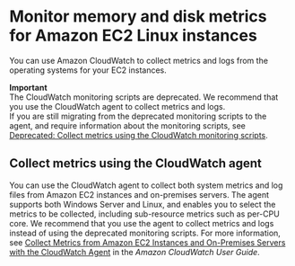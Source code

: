 # Monitor memory and disk metrics for Amazon EC2 Linux instances<a name="mon-scripts"></a>

You can use Amazon CloudWatch to collect metrics and logs from the operating systems for your EC2 instances\.

**Important**  
The CloudWatch monitoring scripts are deprecated\. We recommend that you use the CloudWatch agent to collect metrics and logs\.  
If you are still migrating from the deprecated monitoring scripts to the agent, and require information about the monitoring scripts, see [Deprecated: Collect metrics using the CloudWatch monitoring scripts](monitoring-scripts-intro.md)\.

## Collect metrics using the CloudWatch agent<a name="new-cloudwatch-agent"></a>

You can use the CloudWatch agent to collect both system metrics and log files from Amazon EC2 instances and on\-premises servers\. The agent supports both Windows Server and Linux, and enables you to select the metrics to be collected, including sub\-resource metrics such as per\-CPU core\. We recommend that you use the agent to collect metrics and logs instead of using the deprecated monitoring scripts\. For more information, see [Collect Metrics from Amazon EC2 Instances and On\-Premises Servers with the CloudWatch Agent](https://docs.aws.amazon.com/AmazonCloudWatch/latest/monitoring/Install-CloudWatch-Agent.html) in the *Amazon CloudWatch User Guide*\.